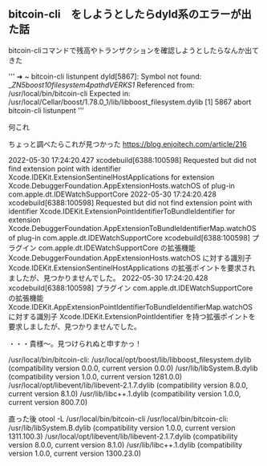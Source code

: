 ## bitcoin-cli　をしようとしたらdyld系のエラーが出た話

bitcoin-cliコマンドで残高やトランザクションを確認しようとしたらなんか出てきた

'''
➜  ~ bitcoin-cli listunpent
dyld[5867]: Symbol not found: __ZN5boost10filesystem4pathdVERKS1_
  Referenced from: /usr/local/bin/bitcoin-cli
  Expected in: /usr/local/Cellar/boost/1.78.0_1/lib/libboost_filesystem.dylib
[1]    5867 abort      bitcoin-cli listunpent
'''

何これ

ちょっと調べたらこれが見つかった
<https://blog.enjoitech.com/article/216>

2022-05-30 17:24:20.427 xcodebuild[6388:100598] Requested but did not find extension point with identifier Xcode.IDEKit.ExtensionSentinelHostApplications for extension Xcode.DebuggerFoundation.AppExtensionHosts.watchOS of plug-in com.apple.dt.IDEWatchSupportCore
2022-05-30 17:24:20.428 xcodebuild[6388:100598] Requested but did not find extension point with identifier Xcode.IDEKit.ExtensionPointIdentifierToBundleIdentifier for extension Xcode.DebuggerFoundation.AppExtensionToBundleIdentifierMap.watchOS of plug-in com.apple.dt.IDEWatchSupportCore
xcodebuild[6388:100598] プラグイン com.apple.dt.IDEWatchSupportCore の拡張機能 Xcode.DebuggerFoundation.AppExtensionHosts.watchOS に対する識別子 Xcode.IDEKit.ExtensionSentinelHostApplications の拡張ポイントを要求されましたが、見つかりませんでした。
2022-05-30 17:24:20.428 xcodebuild[6388:100598] プラグイン com.apple.dt.IDEWatchSupportCore の拡張機能 Xcode.IDEKit.AppExtensionPointIdentifierToBundleIdentifierMap.watchOS に対する識別子 Xcode.IDEKit.ExtensionPointIdentifier を持つ拡張ポイントを要求しましたが、見つかりませんでした。

・・・貴様〜。見つけられぬと申すかっ！

/usr/local/bin/bitcoin-cli:
 /usr/local/opt/boost/lib/libboost_filesystem.dylib (compatibility version 0.0.0, current version 0.0.0)
 /usr/lib/libSystem.B.dylib (compatibility version 1.0.0, current version 1281.0.0)
 /usr/local/opt/libevent/lib/libevent-2.1.7.dylib (compatibility version 8.0.0, current version 8.1.0)
 /usr/lib/libc++.1.dylib (compatibility version 1.0.0, current version 800.7.0)


直った後
otool -L /usr/local/bin/bitcoin-cli
/usr/local/bin/bitcoin-cli:
 /usr/lib/libSystem.B.dylib (compatibility version 1.0.0, current version 1311.100.3)
 /usr/local/opt/libevent/lib/libevent-2.1.7.dylib (compatibility version 8.0.0, current version 8.1.0)
 /usr/lib/libc++.1.dylib (compatibility version 1.0.0, current version 1300.23.0)






